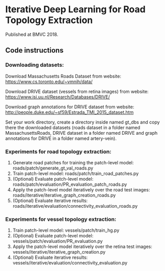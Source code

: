 # Iterative Deep Learning for Road Topology Extraction

Published at BMVC 2018.

## Code instructions

### Downloading datasets:

Download Massachusetts Roads Dataset from website: https://www.cs.toronto.edu/~vmnih/data/

Download DRIVE dataset (vessels from retina images) from website: https://www.isi.uu.nl/Research/Databases/DRIVE/

Download graph annotations for DRIVE dataset from website: http://people.duke.edu/~sf59/Estrada_TMI_2015_dataset.htm

Set your work directory, create a directory inside named gt_dbs and copy there the downloaded datasets (roads dataset in a folder named MassachusettsRoads, DRIVE dataset in a folder named DRIVE and graph annotations for DRIVE in a folder named artery-vein).

### Experiments for road topology extraction:

1. Generate road patches for training the patch-level model: roads/patch/generate_gt_val_roads.py
2. Train patch-level model: roads/patch/train_road_patches.py
3. (Optional) Evaluate patch-level model: roads/patch/evaluation/PR_evaluation_patch_roads.py
4. Apply the patch-level model iteratively over the road test images: roads/iterative/iterative_graph_creation_roads.py
5. (Optional) Evaluate iterative results: roads/iterative/evaluation/connectivity_evaluation_roads.py

### Experiments for vessel topology extraction:

1. Train patch-level model: vessels/patch/train_hg.py
2. (Optional) Evaluate patch-level model: vessels/patch/evaluation/PR_evaluation.py
3. Apply the patch-level model iteratively over the retina test images: vessels/iterative/iterative_graph_creation.py
4. (Optional) Evaluate iterative results: vessels/iterative/evaluation/connectivity_evaluation.py

